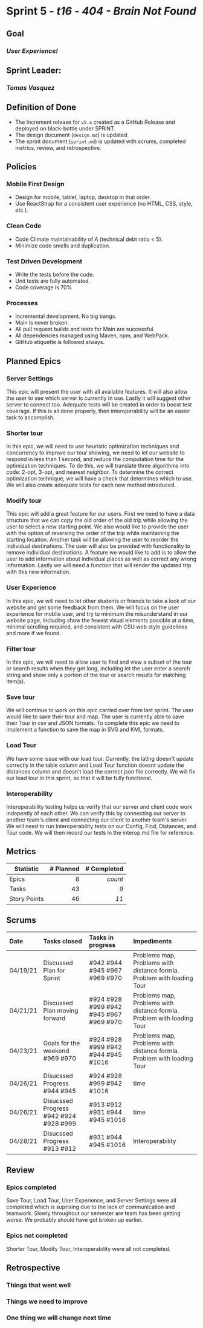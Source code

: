 # Sprint 5 - *t16* - *404 - Brain Not Found*

## Goal
### *User Experience!*

## Sprint Leader: 
### *Tomas Vasquez*

## Definition of Done

* The Increment release for `v5.x` created as a GitHub Release and deployed on black-bottle under SPRINT.
* The design document (`design.md`) is updated.
* The sprint document (`sprint.md`) is updated with scrums, completed metrics, review, and retrospective.

## Policies

### Mobile First Design
* Design for mobile, tablet, laptop, desktop in that order.
* Use ReactStrap for a consistent user experience (no HTML, CSS, style, etc.).

### Clean Code
* Code Climate maintainability of A (technical debt ratio < 5).
* Minimize code smells and duplication.

### Test Driven Development
* Write the tests before the code.
* Unit tests are fully automated.
* Code coverage is 70%

### Processes
* Incremental development.  No big bangs.
* Main is never broken. 
* All pull request builds and tests for Main are successful.
* All dependencies managed using Maven, npm, and WebPack.
* GitHub etiquette is followed always.


## Planned Epics

### Server Settings
This epic will present the user with all available features. It will also allow the user to see which server is currently in use. Lastly it will suggest other server to connect too. Adequate tests will be created in order to boost test coverage. If this is all done properly, then interoperability will be an easier task to accomplish.

### Shorter tour
In this epic, we will need to use heuristic optimization techniques and concurrency to improve our tour showing, we need to let our website to respond in less than 1 second, and reduce the computation time for the optimization techniques. To do this, we will translate three algorithms into code: 2-opt, 3-opt, and nearest neighbor. To determine the correct optimization technique, we will have a check that determines which to use. We will also create adequate tests for each new method introduced.

### Modify tour
This epic will add a great feature for our users. First we need to have a data structure that we can copy the old order of the old trip while allowing the user to select a new starting point. We also would like to provide the user with the option of reversing the order of the trip while maintaining the starting location. Another task will be allowing the user to reorder the individual destinations. The user will also be provided with functionality to remove individual destinations. A feature we would like to add is to allow the user to add information about individual places as well as correct any wrong information. Lastly we will need a function that will render the updated trip with this new information.

### User Experience
In this epic, we will need to let other students or friends to take a look of our website and get some feedback from them. We will focus on the user experience for moblie user, and try to minimum the misunderstand in our website page, including show the fewest visual elements possible at a time, minimal scrolling required, and consistent with CSU web style guidelines and more if we found.

### Filter tour
In this epic, we will need to allow user to find and view a subset of the tour or search results when they get long, including let the user enter a search string and show only a portion of the tour or search results for matching item(s).

### Save tour
We will continue to work on this epic carried over from last sprint. The user would like to save their tour and map. The user is currently able to save their Tour in csv and JSON formats. To complete this epic we need to implement a function to save the map in SVG and KML formats.

### Load Tour
We have some issue with our load tour. Currently, the latlng doesn't update correctly in the table column and Load Tour function doesnt update the distances column and doesn't load the correct json file correctly. We will fix our load tour in this sprint, so that it will be fully functional.

### Interoperability
Interoperability testing helps us verify that our server and client code work indepently of each other. We can verify this by connecting our server to another team's client and connecting our client to another team's server. We will need to run Interoperability tests on our Config, Find, Distances, and Tour code. We will then record our tests in the interop.md file for reference.

## Metrics

| Statistic | # Planned | # Completed |
| --- | ---: | ---: |
| Epics | 8 | *count* |
| Tasks |  43   | *9* | 
| Story Points |  46  | *11* | 


## Scrums

| Date | Tasks closed  | Tasks in progress | Impediments |
| :--- | :--- | :--- | :--- |
| 04/19/21 | Discussed Plan for Sprint| #942 #944 #945 #967 #969 #970 | Problems map, Problems with distance formla. Problem with loading Tour |
| 04/21/21 | Discussed Plan moving forward  |#924 #928 #999 #942 #945 #967 #969 #970|Problems map, Problems with distance formla. Problem with loading Tour |  | 
| 04/23/21 | Goals for the weekend #969 #970 |#924 #928 #999 #942 #944 #945 #1016 | Problems map, Problems with distance formla. Problem with loading Tour | 
| 04/26/21 | Disucssed Progress #944 #945 |#924 #928 #999 #942 #1016 | time |
| 04/26/21 | Disucssed Progress #942 #924 #928 #999 | #913  #912 #931 #944 #945 #1016  | time |
| 04/28/21 | Disucssed Progress #913  #912 | #931 #944 #945 #1016 | Interoperability |




## Review

### Epics completed  
Save Tour, Load Tour, User Experience, and Server Settings were all completed which is suprising due to the lack of communication and teamwork. Slowly throughout our semester are team has been getting worse. We probably should have got broken up earlier.

### Epics not completed 
Shorter Tour, Modify Tour, Interoperability were all not completed.

## Retrospective

### Things that went well

### Things we need to improve

### One thing we will change next time
